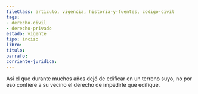 ```yaml
---
fileClass: articulo, vigencia, historia-y-fuentes, codigo-civil
tags:
- derecho-civil
- derecho-privado
estado: vigente
tipo: inciso
libro:
titulo:
parrafo:
corriente-juridica:
---
```

Así el que durante muchos años dejó de edificar en un terreno suyo, no por eso confiere a su vecino el derecho de impedirle que edifique.